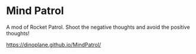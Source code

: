 # Mind Patrol

A mod of Rocket Patrol. Shoot the negative thoughts and avoid the positive thoughts!

https://dinoplane.github.io/MindPatrol/
